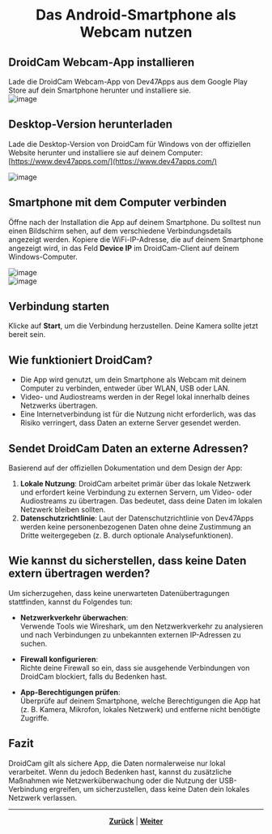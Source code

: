# <p align="center">Das Android-Smartphone als Webcam nutzen</p>

## DroidCam Webcam-App installieren

Lade die DroidCam Webcam-App von Dev47Apps aus dem Google Play Store auf dein Smartphone herunter und installiere sie.  
![image](https://github.com/user-attachments/assets/79ac1c4b-46ee-45b6-b90a-37d3a96169db)

## Desktop-Version herunterladen

Lade die Desktop-Version von DroidCam für Windows von der offiziellen Website herunter und installiere sie auf deinem Computer:  
[https://www.dev47apps.com/](https://www.dev47apps.com/)

![image](https://github.com/user-attachments/assets/9c9455cd-606f-4dc0-9eb9-558c121039f7)

## Smartphone mit dem Computer verbinden

Öffne nach der Installation die App auf deinem Smartphone. Du solltest nun einen Bildschirm sehen, auf dem verschiedene Verbindungsdetails angezeigt werden. Kopiere die WiFi-IP-Adresse, die auf deinem Smartphone angezeigt wird, in das Feld **Device IP** im DroidCam-Client auf deinem Windows-Computer.

![image](https://github.com/user-attachments/assets/afa87e96-60a5-4b40-97af-0b7340ea4a4c)  
![image](https://github.com/user-attachments/assets/b4229799-fcc6-4387-b140-2e42dc976877)

## Verbindung starten

Klicke auf **Start**, um die Verbindung herzustellen. Deine Kamera sollte jetzt bereit sein.

## Wie funktioniert DroidCam?

- Die App wird genutzt, um dein Smartphone als Webcam mit deinem Computer zu verbinden, entweder über WLAN, USB oder LAN.
- Video- und Audiostreams werden in der Regel lokal innerhalb deines Netzwerks übertragen.
- Eine Internetverbindung ist für die Nutzung nicht erforderlich, was das Risiko verringert, dass Daten an externe Server gesendet werden.

## Sendet DroidCam Daten an externe Adressen?

Basierend auf der offiziellen Dokumentation und dem Design der App:

1. **Lokale Nutzung**: DroidCam arbeitet primär über das lokale Netzwerk und erfordert keine Verbindung zu externen Servern, um Video- oder Audiostreams zu übertragen. Das bedeutet, dass deine Daten im lokalen Netzwerk bleiben sollten.
2. **Datenschutzrichtlinie**: Laut der Datenschutzrichtlinie von Dev47Apps werden keine personenbezogenen Daten ohne deine Zustimmung an Dritte weitergegeben (z. B. durch optionale Analysefunktionen).

## Wie kannst du sicherstellen, dass keine Daten extern übertragen werden?

Um sicherzugehen, dass keine unerwarteten Datenübertragungen stattfinden, kannst du Folgendes tun:

- **Netzwerkverkehr überwachen**:  
  Verwende Tools wie Wireshark, um den Netzwerkverkehr zu analysieren und nach Verbindungen zu unbekannten externen IP-Adressen zu suchen.

- **Firewall konfigurieren**:  
  Richte deine Firewall so ein, dass sie ausgehende Verbindungen von DroidCam blockiert, falls du Bedenken hast.

- **App-Berechtigungen prüfen**:  
  Überprüfe auf deinem Smartphone, welche Berechtigungen die App hat (z. B. Kamera, Mikrofon, lokales Netzwerk) und entferne nicht benötigte Zugriffe.

## Fazit

DroidCam gilt als sichere App, die Daten normalerweise nur lokal verarbeitet. Wenn du jedoch Bedenken hast, kannst du zusätzliche Maßnahmen wie Netzwerküberwachung oder die Nutzung der USB-Verbindung ergreifen, um sicherzustellen, dass keine Daten dein lokales Netzwerk verlassen.

---

<p align="center"><a href="/docs/05-kommunikation/02-webcam/README.md"><strong>Zurück</strong></a> | <a href="/docs/05-kommunikation/02-webcam/02-ios/README.md"><strong>Weiter</strong></a></p>